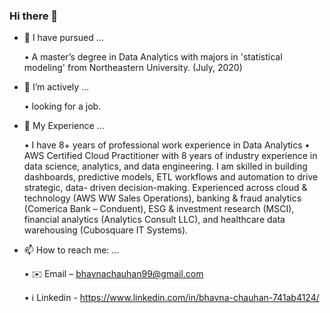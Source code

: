 ### Hi there 👋

- 🔭 I have pursued ...

    • A master’s degree in Data Analytics with majors in 'statistical modeling' from Northeastern University. (July, 2020) 
    
- 🌱 I’m actively ...

    •	looking for a job.
    
- 👯 My Experience ...

  •    I have 8+ years of professional work experience in Data Analytics
  •    AWS Certified Cloud Practitioner with 8 years of industry experience in data science, analytics, and data engineering. I am skilled in building dashboards, predictive models, ETL  workflows and automation to drive strategic, 
       data- driven decision-making. Experienced across cloud & technology (AWS WW Sales Operations), banking & fraud analytics (Comerica Bank – Conduent), ESG & investment research (MSCI), financial analytics (Analytics Consult LLC), 
       and healthcare data warehousing (Cubosquare IT Systems).

- 📫 How to reach me: ...

    •	✉️ Email – bhavnachauhan99@gmail.com
   
    •	ℹ️ Linkedin - https://www.linkedin.com/in/bhavna-chauhan-741ab4124/

